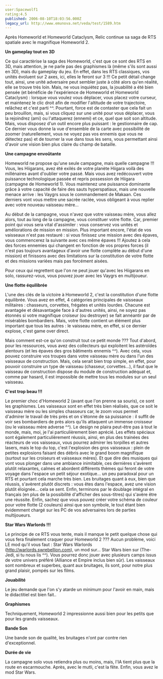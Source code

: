 ```yaml
---
user:Spacewolf1
rating:4.5
published: 2006-08-10T18:03:56.000Z
legacy_url: http://www.emunova.net/veda/test/1589.htm
---
```

Après Homeworld et Homeworld Cataclysm, Relic continue sa saga de RTS spatiale avec le magnifique Homeworld 2\.  

  

**Un gameplay tout en 3D**  

Ce qui caractèrise la saga des Homeworld, c'est que ce sont des RTS en 3D, mais attention, je ne parle pas des graphismes là (même s'ils sont aussi en 3D), mais du gameplay du jeu. En effet, dans les RTS classiques, vos unités évoluent sur 2 axes, ici, elles le feront sur 3 !!! Ce petit détail change tout, ainsi, une unité adversaire peut sembler juste à côté alors qu'en réalité, elle se trouve très loin. Mais, ne vous inquiétez pas, la jouabilité a été bien pensée (et bénéficie de l'expérience de Homeworld et Homeworld Cataclysm) : lorsque vous voulez vous déplacer, vous placez votre curseur, et maintenez le clic droit afin de modifier l'altitude de votre trajectoire, relâchez et c'est parti ^^. Pourtant, force est de contaster que cela fait un peu brouillon, mais, si vous cliquez sur une unité pour vous déplacer, vous la rejoindrez (ami) ou l'attaquerez (ennemi) et ce, quel que soit son altitude. Mais, vous disposez d'un outil encore plus puissant : le gestionnaire de cap. Ce dernier vous donne la vue d'ensemble de la carte avec possibilité de zoomer (naturellement, vous ne voyez pas vos ennemis que vous ne détectez pas) et de tourner la vue dans tous les sens, vous permettant ainsi d'avoir une vision bien plus claire du champ de bataille.  

  

**Une campagne envoûtante**  

Homeworld ne propose qu'une seule campagne, mais quelle campagne !!! Vous, les Hiigarans, avez été exilés de votre planète Hiigara voilà des millénaires avant d'oublier votre passé. Mais vous avez redécouvert votre puissance technologique passée et repris possession de Hiigara (campagne de Homeworld 1). Vous maintenez une puissance dominante grâce à votre capacité de faire des sauts hyperspatiaux, mais une nouvelle menace arrive : les Vaygrs sous le commandement de Makaan. Ces derniers vont vous mettre une sacrée raclée, vous obligeant à vous replier avec votre nouveau vaisseau mère...  

Au début de la campagne, vous n'avez que votre vaisseau mère, vous allez alors, tout au long de la campagne, vous constituer votre flotte. Car, premier point qui vous sera vital d'assimiler : vous conservez vos unités et améliorations de mission en mission. Plus important encore, l'état de vos vaisseaux n'est pas restauré : si vous finissez une mission avec des épaves, vous commencerez la suivante avec ces même épaves !!! Ajoutez à cela des forces ennemies qui changent en fonction de vos propres forces (il n'est pas toujours avantageux d'avoir une flotte complète au début d'une mission) et finissons avec des limitations sur la constitution de votre flotte et des missions variées mais pas forcément aisées.  

Pour ceux qui regrettent que l'on ne peut jouer qu'avec les Hiigarans en solo, rassurez-vous, vous pouvez jouer avec les Vaygrs en multijoueur.  

  

**Une flotte équilibrée**  

L'une des clés de la victoire à Homeworld 2, c'est la constitution d'une flotte équilibrée. Vous avez en effet, 4 catégories principales de vaisseaux militaires : chasseurs, corvettes, frégates et unités lourdes. Chacune est avantagée et désavantagée face à d'autres unités, ainsi, ne soyez pas étonnés si votre magnifique croiseur (ou destroyer) se fait annéantir par de misérables bombardiers. Mais, votre flotte contient un élément plus important que tous les autres : le vaisseau mère, en effet, si ce dernier explose, c'est game over direct.  

Mais comment est-ce qu'on construit tout ce petit monde ??? Tout d'abord, pour les ressources, vous avez des collecteurs qui exploitent les astéroïdes alentours (et les épaves des gros bâtiments ennemis ^^). Avec cela, vous pouvez construire vos troupes dans votre vaisseau mère ou dans l'un des vaisseaux de construction. Mais, cela serait bien trop simple, en effet, pour pouvoir construire un type de vaisseau (chasseur, corvettes...), il faut que le vaisseau de construction dispose du module de construction adéquat et, comme par hasard, il est impossible de mettre tous les modules sur un seul vaisseau.  

  

**C'est trop beau !!!**  

Le premier choc d'Homeworld 2 (avant que l'on prenne sa souris), ce sont les graphismes. Les vaisseaux sont en effet très bien réalisés, que ce soit le vaisseau mère ou les simples chasseurs car, le zoom vous permet d'admirer le travail de très près et on s'étonne de sa puissance : il suffit de voir ses bombardiers de près alors qu'ils attaquent un immense croisseur (ou le vaisseau mère adverse ^^). Le design ne plaira peut-être pas à tout le monde, mais, moi, je l'ai particulièrement bien aprécié. Les effets spéciaux sont également particulièrement réussis, ainsi, en plus des trainées des réacteurs de vos vaisseaux, vous pourrez admirer les torpilles et autres lasers, mais le top du top, c'est l'explosion des gros vaisseaux : plein de petites explosions faisant des débris avec le grand boom magnifique (surtout sur les croiseurs et vaisseaux mères). Et que dire des musiques qui vont vous plonger dans une ambiance inimitable, ces dernières s'avèrent plutôt relaxantes, calmes et abordent différents thèmes qui feront de votre voyage dans l'espace un petit séjour exotique... un peu paradoxal pour un RTS et pourtant cela marche très bien. Les bruitages quant à eux, bien que réussis, s'avèrent plutôt discrets : vous êtes dans l'espace, avez une vision plutôt éloignée... cela se sent. Enfin, terminons par le doublage intégral en français (en plus de la possibilité d'afficher des sous-titres) qui s'avère être une réussite. Enfin, sachez que vous pouvez créer votre schéma de couleur pour votre flotte (2 couleurs) ainsi que son symbole, le tout étant bien évidemment chargé sur les PC de vos adversaires lors de parties multijoueurs.  

  

**Star Wars Warlords !!!**  

Le principe de ce RTS vous tente, mais il manque le petit quelque chose qui vous fera finalement craquer pour Homeworld 2 ??? Aucun problème, voici LE mod qu'il vous faut : Star Wars Warlords (http://warlords.swrebellion.com), un mod sur... Star Wars bien sur (The-Jedi, si tu nous lis ^^). Vous pourrez donc jouer avec plusieurs camps issus de votre univers préféré (Alliance et Empire inclus bien sûr). Les vaisseaux sont nombreux et superbes, quant aux bruitages, ils sont, pour notre plus grand plaisir, pompés sur les films.  

  

  

**Jouabilité**  

Le jeu demande que l'on s'y atarde un minimum pour l'avoir en main, mais le didactitiel est bien fait..  

**Graphismes**  

Techniquement, Homeworld 2 impressionne aussi bien pour les petits que pour les grands vaisseaux.  

**Bande Son**  

Une bande son de qualité, les bruitages n'ont par contre rien d'exceptionnel.  

**Durée de vie**  

La campagne solo vous retiendra plus ou moins, mais, l'IA tient plus que la route en escarmouche. Après, avec le mutli, c'est la fête. Enfin, vous avez le mod Star Wars.